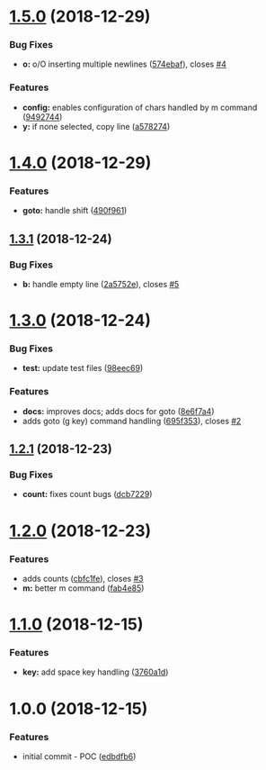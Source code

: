 # [1.5.0](https://github.com/adekbadek/atom-kak-mode/compare/v1.4.0...v1.5.0) (2018-12-29)


### Bug Fixes

* **o:** o/O inserting multiple newlines ([574ebaf](https://github.com/adekbadek/atom-kak-mode/commit/574ebaf)), closes [#4](https://github.com/adekbadek/atom-kak-mode/issues/4)


### Features

* **config:** enables configuration of chars handled by m command ([9492744](https://github.com/adekbadek/atom-kak-mode/commit/9492744))
* **y:** if none selected, copy line ([a578274](https://github.com/adekbadek/atom-kak-mode/commit/a578274))

# [1.4.0](https://github.com/adekbadek/atom-kak-mode/compare/v1.3.1...v1.4.0) (2018-12-29)


### Features

* **goto:** handle shift ([490f961](https://github.com/adekbadek/atom-kak-mode/commit/490f961))

## [1.3.1](https://github.com/adekbadek/atom-kak-mode/compare/v1.3.0...v1.3.1) (2018-12-24)


### Bug Fixes

* **b:** handle empty line ([2a5752e](https://github.com/adekbadek/atom-kak-mode/commit/2a5752e)), closes [#5](https://github.com/adekbadek/atom-kak-mode/issues/5)

# [1.3.0](https://github.com/adekbadek/atom-kak-mode/compare/v1.2.1...v1.3.0) (2018-12-24)


### Bug Fixes

* **test:** update test files ([98eec69](https://github.com/adekbadek/atom-kak-mode/commit/98eec69))


### Features

* **docs:** improves docs; adds docs for goto ([8e6f7a4](https://github.com/adekbadek/atom-kak-mode/commit/8e6f7a4))
* adds goto (g key) command handling ([695f353](https://github.com/adekbadek/atom-kak-mode/commit/695f353)), closes [#2](https://github.com/adekbadek/atom-kak-mode/issues/2)

## [1.2.1](https://github.com/adekbadek/atom-kak-mode/compare/v1.2.0...v1.2.1) (2018-12-23)


### Bug Fixes

* **count:** fixes count bugs ([dcb7229](https://github.com/adekbadek/atom-kak-mode/commit/dcb7229))

# [1.2.0](https://github.com/adekbadek/atom-kak-mode/compare/v1.1.0...v1.2.0) (2018-12-23)


### Features

* adds counts ([cbfc1fe](https://github.com/adekbadek/atom-kak-mode/commit/cbfc1fe)), closes [#3](https://github.com/adekbadek/atom-kak-mode/issues/3)
* **m:** better m command ([fab4e85](https://github.com/adekbadek/atom-kak-mode/commit/fab4e85))

# [1.1.0](https://github.com/adekbadek/atom-kak-mode/compare/v1.0.0...v1.1.0) (2018-12-15)


### Features

* **key:** add space key handling ([3760a1d](https://github.com/adekbadek/atom-kak-mode/commit/3760a1d))

# 1.0.0 (2018-12-15)


### Features

* initial commit - POC ([edbdfb6](https://github.com/adekbadek/atom-kak-mode/commit/edbdfb6))
